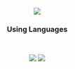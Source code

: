 <div align=center>
</br>
	<img src="https://img.shields.io/badge/unity-FFFFFF?style=for-the-badge&logo=Unity&logoColor=000000">
</div>
<h3 align="center"><b> Using Languages </b></h3>
</br>
<p align="center">
<img src="https://img.shields.io/badge/c++-00599C?style=for-the-badge&logo=cplusplus&logoColor=white">
<img src="https://img.shields.io/badge/c%23-%23239120.svg?style=for-the-badge&logo=c-sharp&logoColor=white"/>
</p>
